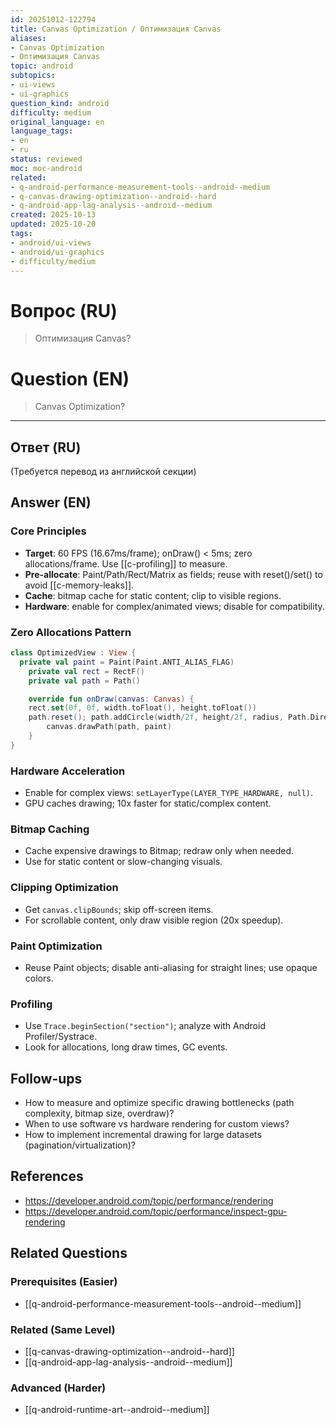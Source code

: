 ```yaml
---
id: 20251012-122794
title: Canvas Optimization / Оптимизация Canvas
aliases:
- Canvas Optimization
- Оптимизация Canvas
topic: android
subtopics:
- ui-views
- ui-graphics
question_kind: android
difficulty: medium
original_language: en
language_tags:
- en
- ru
status: reviewed
moc: moc-android
related:
- q-android-performance-measurement-tools--android--medium
- q-canvas-drawing-optimization--android--hard
- q-android-app-lag-analysis--android--medium
created: 2025-10-13
updated: 2025-10-20
tags:
- android/ui-views
- android/ui-graphics
- difficulty/medium
---
```


# Вопрос (RU)
> Оптимизация Canvas?

# Question (EN)
> Canvas Optimization?

---

## Ответ (RU)

(Требуется перевод из английской секции)

## Answer (EN)

### Core Principles
- **Target**: 60 FPS (16.67ms/frame); onDraw() < 5ms; zero allocations/frame. Use [[c-profiling]] to measure.
- **Pre-allocate**: Paint/Path/Rect/Matrix as fields; reuse with reset()/set() to avoid [[c-memory-leaks]].
- **Cache**: bitmap cache for static content; clip to visible regions.
- **Hardware**: enable for complex/animated views; disable for compatibility.

### Zero Allocations Pattern
```kotlin
class OptimizedView : View {
  private val paint = Paint(Paint.ANTI_ALIAS_FLAG)
    private val rect = RectF()
    private val path = Path()

    override fun onDraw(canvas: Canvas) {
    rect.set(0f, 0f, width.toFloat(), height.toFloat())
    path.reset(); path.addCircle(width/2f, height/2f, radius, Path.Direction.CW)
        canvas.drawPath(path, paint)
    }
}
```

### Hardware Acceleration
- Enable for complex views: `setLayerType(LAYER_TYPE_HARDWARE, null)`.
- GPU caches drawing; 10x faster for static/complex content.

### Bitmap Caching
- Cache expensive drawings to Bitmap; redraw only when needed.
- Use for static content or slow-changing visuals.

### Clipping Optimization
- Get `canvas.clipBounds`; skip off-screen items.
- For scrollable content, only draw visible region (20x speedup).

### Paint Optimization
- Reuse Paint objects; disable anti-aliasing for straight lines; use opaque colors.

### Profiling
- Use `Trace.beginSection("section")`; analyze with Android Profiler/Systrace.
- Look for allocations, long draw times, GC events.

## Follow-ups
- How to measure and optimize specific drawing bottlenecks (path complexity, bitmap size, overdraw)?
- When to use software vs hardware rendering for custom views?
- How to implement incremental drawing for large datasets (pagination/virtualization)?

## References
- https://developer.android.com/topic/performance/rendering
- https://developer.android.com/topic/performance/inspect-gpu-rendering

## Related Questions

### Prerequisites (Easier)
- [[q-android-performance-measurement-tools--android--medium]]

### Related (Same Level)
- [[q-canvas-drawing-optimization--android--hard]]
- [[q-android-app-lag-analysis--android--medium]]

### Advanced (Harder)
- [[q-android-runtime-art--android--medium]]
